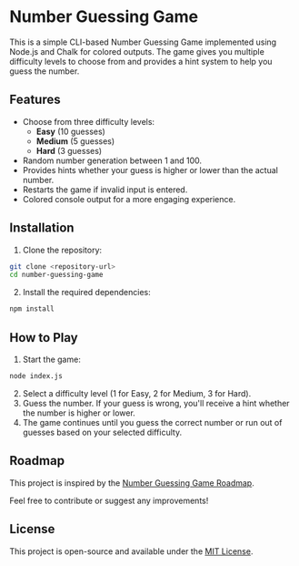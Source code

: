 
# Number Guessing Game

This is a simple CLI-based Number Guessing Game implemented using Node.js and Chalk for colored outputs. 
The game gives you multiple difficulty levels to choose from and provides a hint system to help you guess the number.

## Features

- Choose from three difficulty levels:
    - **Easy** (10 guesses)
    - **Medium** (5 guesses)
    - **Hard** (3 guesses)
- Random number generation between 1 and 100.
- Provides hints whether your guess is higher or lower than the actual number.
- Restarts the game if invalid input is entered.
- Colored console output for a more engaging experience.
  
## Installation

1. Clone the repository:

```bash
git clone <repository-url>
cd number-guessing-game
```

2. Install the required dependencies:

```bash
npm install
```

## How to Play

1. Start the game:

```bash
node index.js
```

2. Select a difficulty level (1 for Easy, 2 for Medium, 3 for Hard).
3. Guess the number. If your guess is wrong, you'll receive a hint whether the number is higher or lower.
4. The game continues until you guess the correct number or run out of guesses based on your selected difficulty.

## Roadmap

This project is inspired by the [Number Guessing Game Roadmap](https://roadmap.sh/projects/number-guessing-game). 

Feel free to contribute or suggest any improvements!

## License

This project is open-source and available under the [MIT License](LICENSE).
